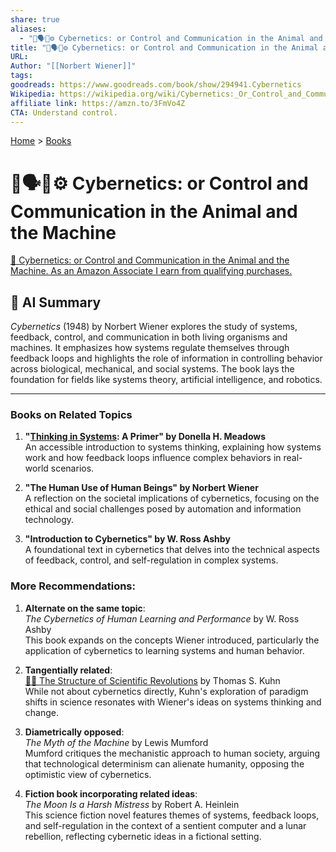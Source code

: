 ```yaml
---
share: true
aliases:
  - "🤖🗣️🐒⚙️ Cybernetics: or Control and Communication in the Animal and the Machine"
title: "🤖🗣️🐒⚙️ Cybernetics: or Control and Communication in the Animal and the Machine"
URL: 
Author: "[[Norbert Wiener]]"
tags: 
goodreads: https://www.goodreads.com/book/show/294941.Cybernetics
Wikipedia: https://wikipedia.org/wiki/Cybernetics:_Or_Control_and_Communication_in_the_Animal_and_the_Machine
affiliate link: https://amzn.to/3FmVo4Z
CTA: Understand control.
---
```

[Home](../index.md) > [Books](./index.md)  
# 🤖🗣️🐒⚙️ Cybernetics: or Control and Communication in the Animal and the Machine  
[🛒 Cybernetics: or Control and Communication in the Animal and the Machine. As an Amazon Associate I earn from qualifying purchases.](https://amzn.to/3FmVo4Z)  
  
## 🤖 AI Summary  
*Cybernetics* (1948) by Norbert Wiener explores the study of systems, feedback, control, and communication in both living organisms and machines. It emphasizes how systems regulate themselves through feedback loops and highlights the role of information in controlling behavior across biological, mechanical, and social systems. The book lays the foundation for fields like systems theory, artificial intelligence, and robotics.  
  
---  
  
### Books on Related Topics  
1. **"[Thinking in Systems](./thinking-in-systems.md): A Primer" by Donella H. Meadows**  
   An accessible introduction to systems thinking, explaining how systems work and how feedback loops influence complex behaviors in real-world scenarios.  
  
2. **"The Human Use of Human Beings" by Norbert Wiener**  
   A reflection on the societal implications of cybernetics, focusing on the ethical and social challenges posed by automation and information technology.  
  
3. **"Introduction to Cybernetics" by W. Ross Ashby**  
   A foundational text in cybernetics that delves into the technical aspects of feedback, control, and self-regulation in complex systems.  
  
### More Recommendations:  
1. **Alternate on the same topic**:  
   *The Cybernetics of Human Learning and Performance* by W. Ross Ashby  
   This book expands on the concepts Wiener introduced, particularly the application of cybernetics to learning systems and human behavior.  
  
2. **Tangentially related**:  
   [🔬🔄 The Structure of Scientific Revolutions](./the-structure-of-scientific-revolutions.md) by Thomas S. Kuhn  
   While not about cybernetics directly, Kuhn's exploration of paradigm shifts in science resonates with Wiener's ideas on systems thinking and change.  
  
3. **Diametrically opposed**:  
   *The Myth of the Machine* by Lewis Mumford  
   Mumford critiques the mechanistic approach to human society, arguing that technological determinism can alienate humanity, opposing the optimistic view of cybernetics.  
  
4. **Fiction book incorporating related ideas**:  
   *The Moon Is a Harsh Mistress* by Robert A. Heinlein  
   This science fiction novel features themes of systems, feedback loops, and self-regulation in the context of a sentient computer and a lunar rebellion, reflecting cybernetic ideas in a fictional setting.  
